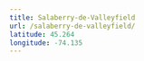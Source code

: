 ```yaml
---
title: Salaberry-de-Valleyfield
url: /salaberry-de-valleyfield/
latitude: 45.264
longitude: -74.135
---
```

